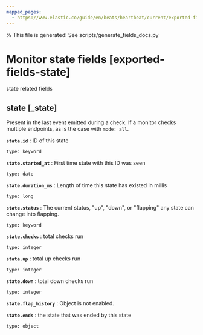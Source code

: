 ```yaml
---
mapped_pages:
  - https://www.elastic.co/guide/en/beats/heartbeat/current/exported-fields-state.html
---
```


% This file is generated! See scripts/generate_fields_docs.py

# Monitor state fields [exported-fields-state]

state related fields

## state [_state]

Present in the last event emitted during a check. If a monitor checks multiple endpoints, as is the case with `mode: all`.

**`state.id`**
:   ID of this state

    type: keyword


**`state.started_at`**
:   First time state with this ID was seen

    type: date


**`state.duration_ms`**
:   Length of time this state has existed in millis

    type: long


**`state.status`**
:   The current status, "up", "down", or "flapping" any state can change into flapping.

    type: keyword


**`state.checks`**
:   total checks run

    type: integer


**`state.up`**
:   total up checks run

    type: integer


**`state.down`**
:   total down checks run

    type: integer


**`state.flap_history`**
:   Object is not enabled.


**`state.ends`**
:   the state that was ended by this state

    type: object


